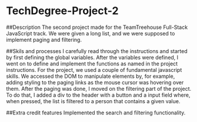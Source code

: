 # TechDegree-Project-2
##Description
The second project made for the TeamTreehouse Full-Stack JavaScript track. We were given a long list, and we were supposed to implement paging and filtering.

##Skils and processes
I carefully read through the instructions and started by first defining the global variables. After the variables were defined, I went on to define and implement the functions as named in the project
instructions.
For the project, we used a couple of fundamental javascript skills. We accessed the DOM to manipulate elements by, for example, adding styling to the paging links as the mouse
cursor was hovering over them. After the paging was done, I moved on the filtering part of the project. To do that, I added a div to the header with a button and a input field
where, when pressed, the list is filtered to a person that contains a given value.

##Extra credit features
Implemented the search and filtering functionality.